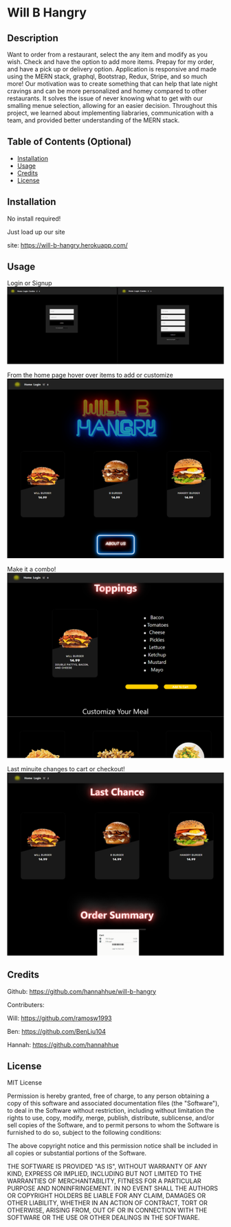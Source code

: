 # Will B Hangry

## Description

Want to order from a restaurant, select the any item and modify as you wish. Check and have the option to add more items. Prepay for my order, and have a pick up or delivery option. Application is responsive and made using the MERN stack, graphql, Bootstrap, Redux, Stripe, and so much more! Our motivation was to create something that can help that late night cravings and can be more personalized and homey compared to other restaurants. It solves the issue of never knowing what to get with our smalling menue selection, allowing for an easier decision. Throughout this project, we learned about implementing liabraries, communication with a team, and provided better understanding of the MERN stack.

## Table of Contents (Optional)

- [Installation](#installation)
- [Usage](#usage)
- [Credits](#credits)
- [License](#license)

## Installation

No install required!

Just load up our site

site: https://will-b-hangry.herokuapp.com/

## Usage

Login or Signup
![alt text](client/src/images/log-sign.PNG)

From the home page hover over items to add or customize
![alt text](client/src/images/home-pg.PNG)

Make it a combo!
![alt text](client/src/images/combo-pg.PNG)

Last minuite changes to cart or checkout!
![alt text](client/src/images/cart-pg.PNG)

## Credits

Github: https://github.com/hannahhue/will-b-hangry

Contributers:

Will: https://github.com/ramosw1993

Ben: https://github.com/BenLiu104

Hannah: https://github.com/hannahhue

## License

MIT License

Permission is hereby granted, free of charge, to any person obtaining a copy of this software and associated documentation files (the "Software"), to deal in the Software without restriction, including without limitation the rights to use, copy, modify, merge, publish, distribute, sublicense, and/or sell copies of the Software, and to permit persons to whom the Software is furnished to do so, subject to the following conditions:

The above copyright notice and this permission notice shall be included in all copies or substantial portions of the Software.

THE SOFTWARE IS PROVIDED "AS IS", WITHOUT WARRANTY OF ANY KIND, EXPRESS OR IMPLIED, INCLUDING BUT NOT LIMITED TO THE WARRANTIES OF MERCHANTABILITY, FITNESS FOR A PARTICULAR PURPOSE AND NONINFRINGEMENT. IN NO EVENT SHALL THE AUTHORS OR COPYRIGHT HOLDERS BE LIABLE FOR ANY CLAIM, DAMAGES OR OTHER LIABILITY, WHETHER IN AN ACTION OF CONTRACT, TORT OR OTHERWISE, ARISING FROM, OUT OF OR IN CONNECTION WITH THE SOFTWARE OR THE USE OR OTHER DEALINGS IN THE SOFTWARE.
